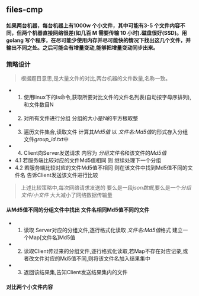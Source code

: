## files-cmp

#### 如果两台机器，每台机器上有1000w 个小文件，其中可能有3-5 个文件内容不同，但两个机器直接网络很差(如几百 M 需要传输 10 小时).磁盘很好(SSD)。用 golang 写个程序，在尽可能少使用内存并尽可能快的情况下找出这几个文件，并输出不同之处。之后可能会有增量变动,能够把增量变动同步出来。


### 策略设计
> 根据题目意思,是大量文件的对比,两台机器的文件数量,名称一致。

* 1. 使用linux下的ls命令,获取所要对比文件的文件名列表(自动按字母序排列),和文件数目N
* 2. 对所有文件进行分组 分组的大小是N的平方根取整
* 3. 遍历文件集合,读取文件 计算其*Md5值* 以 *文件名:Md5值*的形式存入分组文件*group_id.txt*中
* 4. Client向Server发送请求 内容为 *分组文件名*和该文件的*Md5值*
* 4.1 若服务端比较对应的文件Md5值相同 则 继续处理下一个分组
* 4.2 若服务端比较对应的文件Md5值不相同 则在该文件中找到Md5值不同的文件名 告诉Client发送该文件进行比较

> 上述比较策略中,每次网络请求发送的 要么是一段*json数据*,要么是一个*分组文件/小文件* 大大减小了网络数据传输量


#### 从Md5值不同的分组文件中找出 文件名相同Md5值不同的文件

* 1. 读取 Server对应的分组文件,逐行格式化读取 *文件名:Md5值*格式 建立一个Map[文件名]Md5值
* 2. 读取Client传过来的分组文件,逐行格式化读取,若Map不存在对应记录,或者改文件对应的Md5值不同,则将该文件名加入结果集中
* 3. 返回该结果集,告知Client发送结果集内的文件


#### 对比两个小文件内容